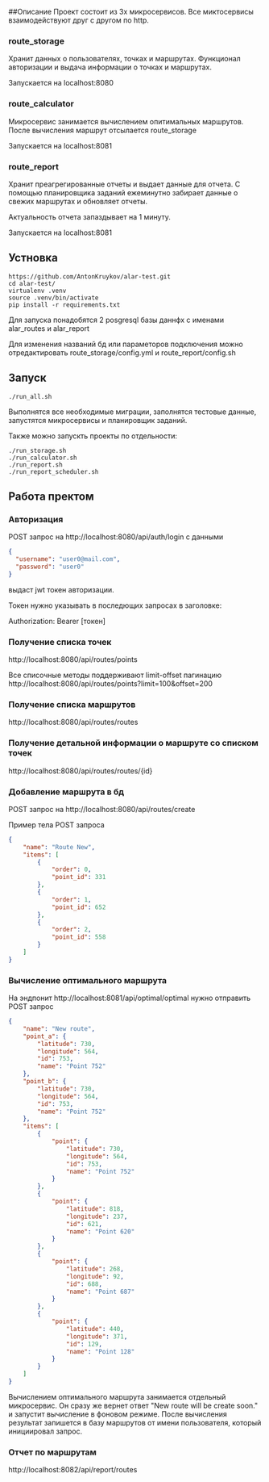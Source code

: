 ##Описание
Проект состоит из 3х микросервисов. Все миктосервисы взаимодействуют друг
с другом по http.

### route_storage
Хранит данных о пользователях, точках и маршрутах.
Функционал авторизации и выдача информации о точках и маршрутах.

Запускается на localhost:8080

### route_calculator
Микросервис занимается вычислением опитимальных маршрутов. 
После вычисления маршрут отсылается route_storage

Запускается на localhost:8081

### route_report
Хранит преагрегированные отчеты и выдает данные для отчета. 
С помощью планировщика заданий ежеминутно забирает данные о свежих маршрутах и 
обновляет отчеты. 

Актуальность отчета запаздывает на 1 минуту.

Запускается на localhost:8081

## Устновка 
```
https://github.com/AntonKruykov/alar-test.git
cd alar-test/
virtualenv .venv
source .venv/bin/activate
pip install -r requirements.txt
```
Для запуска понадобятся 2 posgresql базы даннфх с именами  alar_routes и alar_report

Для изменения названий бд или параметоров подключения можно отредактировать 
route_storage/config.yml и route_report/config.sh

## Запуск

```
./run_all.sh
```
Выполнятся все необходимые миграции, заполнятся тестовые данные, 
запустятся микросервисы и планировщик заданий.

Также можно запускть проекты по отдельности:
````
./run_storage.sh
./run_calculator.sh
./run_report.sh
./run_report_scheduler.sh
````

## Работа  пректом
### Авторизация

POST запрос на http://localhost:8080/api/auth/login
с данными
```json
{
  "username": "user0@mail.com",
  "password": "user0"
}
```
выдаст jwt токен авторизации. 

Токен нужно указывать в последющих запросах в заголовке: 

Authorization: Bearer [токен]

### Получение списка точек

http://localhost:8080/api/routes/points

Все списочные методы поддерживают limit-offset пагинацию 
http://localhost:8080/api/routes/points?limit=100&offset=200 


### Получение списка маршрутов
http://localhost:8080/api/routes/routes

### Получение детальной информации о маршруте со списком точек

http://localhost:8080/api/routes/routes/{id}

### Добавление маршрута в бд
POST запрос на http://localhost:8080/api/routes/create

Пример тела POST запроса
```json
{
    "name": "Route New",
    "items": [
        {
            "order": 0,
            "point_id": 331
        },
        {
            "order": 1,
            "point_id": 652
        },
        {
            "order": 2,
            "point_id": 558
        }
    ]
}
``` 

### Вычисление оптимального маршрута

На эндпонит http://localhost:8081/api/optimal/optimal
нужно отправить POST запрос

```json
{
    "name": "New route",
    "point_a": {
        "latitude": 730,
        "longitude": 564,
        "id": 753,
        "name": "Point 752"
    },
    "point_b": {
        "latitude": 730,
        "longitude": 564,
        "id": 753,
        "name": "Point 752"
    },
    "items": [
        {
            "point": {
                "latitude": 730,
                "longitude": 564,
                "id": 753,
                "name": "Point 752"
            }
        },
        {
            "point": {
                "latitude": 818,
                "longitude": 237,
                "id": 621,
                "name": "Point 620"
            }
        },
        {
            "point": {
                "latitude": 268,
                "longitude": 92,
                "id": 688,
                "name": "Point 687"
            }
        },
        {
            "point": {
                "latitude": 440,
                "longitude": 371,
                "id": 129,
                "name": "Point 128"
            }
        }
    ]
}
```

Вычислением оптимального маршрута занимается отдельный микросервис. 
Он сразу же вернет ответ "New route will be create soon." и запустит вычисление в фоновом режиме.
После вычисления результат запишется в базу маршрутов от имени пользователя, который инициировал запрос.

### Отчет по маршрутам

http://localhost:8082/api/report/routes